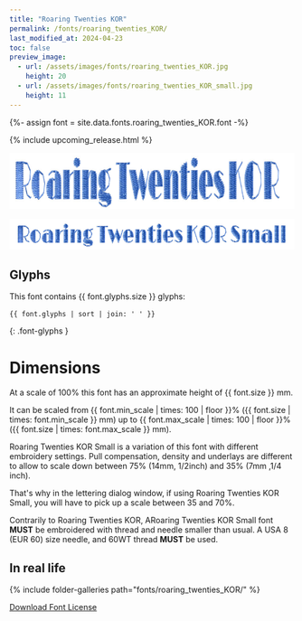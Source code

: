```yaml
---
title: "Roaring Twenties KOR"
permalink: /fonts/roaring_twenties_KOR/
last_modified_at: 2024-04-23
toc: false
preview_image:
  - url: /assets/images/fonts/roaring_twenties_KOR.jpg
    height: 20
  - url: /assets/images/fonts/roaring_twenties_KOR_small.jpg
    height: 11
---
```

{%- assign font = site.data.fonts.roaring_twenties_KOR.font -%}

{% include upcoming_release.html %} 


<img 
     src="/assets/images/fonts/roaring_twenties_KOR.jpg"
     alt="Roaring Twenties KOR" height="100">

<img 
     src="/assets/images/fonts/roaring_twenties_KOR_small.jpg"
     alt="Roaring Twenties KOR Small" height="55">



## Glyphs

This font contains  {{ font.glyphs.size }} glyphs:

```
{{ font.glyphs | sort | join: ' ' }}
```
{: .font-glyphs }

# Dimensions

At a scale of 100% this font has an approximate height of {{ font.size }} mm. 

It can be scaled from {{ font.min_scale | times: 100 | floor }}% ({{ font.size | times: font.min_scale }} mm)
up to {{ font.max_scale | times: 100 | floor }}% ({{ font.size | times: font.max_scale }} mm).


Roaring Twenties KOR Small  is a variation of this font with different embroidery settings. 
Pull compensation, density and underlays are different to allow to scale down between 75% (14mm, 1/2inch) and 35% (7mm ,1/4 inch). 

That's why in the lettering dialog window, if using Roaring Twenties KOR Small, you will have to pick up a scale between 35 and 70%. 

Contrarily to Roaring Twenties KOR, ARoaring Twenties KOR Small font **MUST** be embroidered with thread and needle smaller than usual.
A USA 8 (EUR 60) size needle, and 60WT thread **MUST** be used.


## In real life

{% include folder-galleries path="fonts/roaring_twenties_KOR/" %}



[Download Font License](https://github.com/inkstitch/inkstitch/tree/main/fonts/roaring_twenties_KOR/LICENSE)
